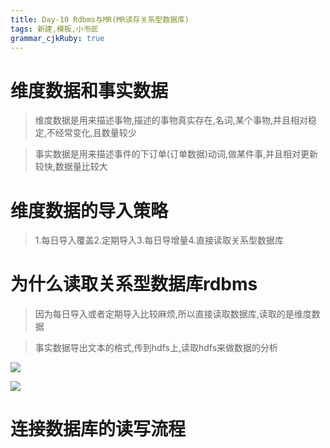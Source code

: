 ```yaml
---
title: Day-10 Rdbms与MR(MR读存关系型数据库)
tags: 新建,模板,小书匠
grammar_cjkRuby: true
---
```

# 维度数据和事实数据
>维度数据是用来描述事物,描述的事物真实存在,名词,某个事物,并且相对稳定,不经常变化,且数量较少

>事实数据是用来描述事件的下订单(订单数据)动词,做某件事,并且相对更新较快,数据量比较大

# 维度数据的导入策略
>1.每日导入覆盖2.定期导入3.每日导增量4.直接读取关系型数据库

# 为什么读取关系型数据库rdbms
>因为每日导入或者定期导入比较麻烦,所以直接读取数据库,读取的是维度数据

>事实数据导出文本的格式,传到hdfs上,读取hdfs来做数据的分析

![][1]

![][2]

# 连接数据库的读写流程



  [1]: https://www.github.com/zyzfirst/note_images/raw/master/%E5%B0%8F%E4%B9%A6%E5%8C%A0/1508415734726.jpg
  [2]: https://www.github.com/zyzfirst/note_images/raw/master/%E5%B0%8F%E4%B9%A6%E5%8C%A0/1508415746343.jpg